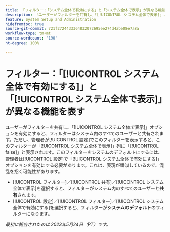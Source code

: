```yaml
---
title: 「フィルター：「システム全体で有効にする」と「システム全体で表示」が異なる機能を表す」
description: 「ユーザーがフィルターを共有し、「[!UICONTROL システム全体で表示]」オプションを有効にすると、フィルターはシステム内のすべてのユーザーと共有されます。ただし、管理者が[!UICONTROL 設定]でこのフィルターを表示すると、このフィルターが「[!UICONTROL システム全体で表示]」列に「[!UICONTROL false]」と表示されます。このフィルターをシステムのデフォルトにするには、管理者は設定で「[!UICONTROL システム全体で有効にする]」オプションを有効にする必要があります。これは、表現が類似しているので、混乱を招く可能性があります。」
feature: System Setup and Administration
hidefromtoc: true
source-git-commit: 721f2724433364832072695ee274d4abe08e7a8a
workflow-type: tm+mt
source-wordcount: '190'
ht-degree: 100%

---
```



# フィルター：「[!UICONTROL システム全体で有効にする]」と「[!UICONTROL システム全体で表示]」が異なる機能を表す

ユーザーがフィルターを共有し、「[!UICONTROL システム全体で表示]」オプションを有効にすると、フィルターはシステム内のすべてのユーザーと共有されます。ただし、管理者が[!UICONTROL 設定]でこのフィルターを表示すると、このフィルターが「[!UICONTROL システム全体で表示]」列に「[!UICONTROL false]」と表示されます。このフィルターをシステムのデフォルトにするには、管理者は[!UICONTROL 設定]で「[!UICONTROL システム全体で有効にする]」オプションを有効にする必要があります。これは、表現が類似しているので、混乱を招く可能性があります。

* [!UICONTROL フィルター]／[!UICONTROL 共有]／[!UICONTROL システム全体で表示]を選択すると、フィルターがシステム内のすべてのユーザーと&#x200B;**共有**&#x200B;されます。
* [!UICONTROL 設定]／[!UICONTROL フィルター]／[!UICONTROL システム全体で有効にする]を選択すると、フィルターが&#x200B;**システムのデフォルト**&#x200B;のフィルターになります。

_最初に報告されたのは 2023年5月24日（PT）です。_


